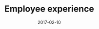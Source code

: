 ---
title: Employee experience
date: "2017-02-10"
description: "Temporary staffing"
cover: "workshop.png"
---